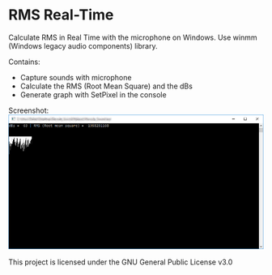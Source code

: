 # RMS Real-Time
Calculate RMS in Real Time with the microphone on Windows.
Use winmm (Windows legacy audio components) library.

Contains:
- Capture sounds with microphone
- Calculate the RMS (Root Mean Square) and the dBs
- Generate graph with SetPixel in the console

Screenshot:
![ScreenShot](https://raw.githubusercontent.com/Neosama/RMS---Real-Time/master/img.PNG)

This project is licensed under the GNU General Public License v3.0
